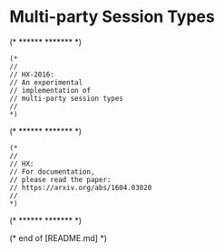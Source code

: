 # Multi-party Session Types

(* ****** ******* *)

```
(*
//
// HX-2016:
// An experimental
// implementation of
// multi-party session types
//
*)
```

(* ****** ******* *)

```
(*
//
// HX:
// For documentation,
// please read the paper:
// https://arxiv.org/abs/1604.03020
//
*)
```

(* ****** ******* *)

(* end of [README.md] *)
